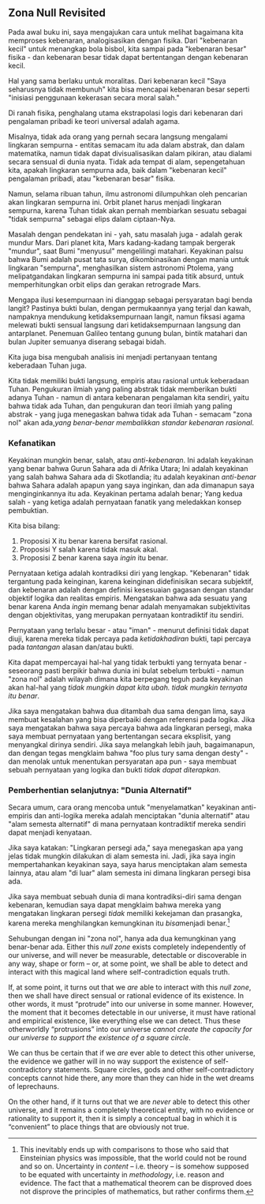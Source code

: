## Zona Null Revisited

Pada awal buku ini, saya mengajukan cara untuk melihat bagaimana kita memproses kebenaran, analogisasikan dengan fisika. Dari "kebenaran kecil" untuk menangkap bola bisbol, kita sampai pada "kebenaran besar" fisika - dan kebenaran besar tidak dapat bertentangan dengan kebenaran kecil.

Hal yang sama berlaku untuk moralitas. Dari kebenaran kecil "Saya seharusnya tidak membunuh" kita bisa mencapai kebenaran besar seperti "inisiasi penggunaan kekerasan secara moral salah."

Di ranah fisika, penghalang utama ekstrapolasi logis dari kebenaran dari pengalaman pribadi ke teori universal adalah agama.

Misalnya, tidak ada orang yang pernah secara langsung mengalami lingkaran sempurna - entitas semacam itu ada dalam abstrak, dan dalam matematika, namun tidak dapat divisualisasikan dalam pikiran, atau dialami secara sensual di dunia nyata. Tidak ada tempat di alam, sepengetahuan kita, apakah lingkaran sempurna ada, baik dalam "kebenaran kecil" pengalaman pribadi, atau "kebenaran besar" fisika.

Namun, selama ribuan tahun, ilmu astronomi dilumpuhkan oleh pencarian akan lingkaran sempurna ini. Orbit planet harus menjadi lingkaran sempurna, karena Tuhan tidak akan pernah membiarkan sesuatu sebagai "tidak sempurna" sebagai elips dalam ciptaan-Nya.

Masalah dengan pendekatan ini - yah, satu masalah juga - adalah gerak mundur Mars. Dari planet kita, Mars kadang-kadang tampak bergerak "mundur", saat Bumi "menyusul" mengelilingi matahari. Keyakinan palsu bahwa Bumi adalah pusat tata surya, dikombinasikan dengan mania untuk lingkaran "sempurna", menghasilkan sistem astronomi Ptolema, yang melipatgandakan lingkaran sempurna ini sampai pada titik absurd, untuk memperhitungkan orbit elips dan gerakan retrograde Mars.

Mengapa ilusi kesempurnaan ini dianggap sebagai persyaratan bagi benda langit? Pastinya bukti bulan, dengan permukaannya yang terjal dan kawah, nampaknya mendukung ketidaksempurnaan langit, namun fiksasi agama melewati bukti sensual langsung dari ketidaksempurnaan langsung dan antarplanet. Penemuan Galileo tentang gunung bulan, bintik matahari dan bulan Jupiter semuanya diserang sebagai bidah.

Kita juga bisa mengubah analisis ini menjadi pertanyaan tentang keberadaan Tuhan juga.

Kita tidak memiliki bukti langsung, empiris atau rasional untuk keberadaan Tuhan. Pengukuran ilmiah yang paling abstrak tidak memberikan bukti adanya Tuhan - namun di antara kebenaran pengalaman kita sendiri, yaitu bahwa tidak ada Tuhan, dan pengukuran dan teori ilmiah yang paling abstrak - yang juga menegaskan bahwa tidak ada Tuhan - semacam "zona nol" akan ada,*yang benar-benar membalikkan standar kebenaran rasional*.

### Kefanatikan

Keyakinan mungkin benar, salah, atau *anti-kebenaran*. Ini adalah keyakinan yang benar bahwa Gurun Sahara ada di Afrika Utara; Ini adalah keyakinan yang salah bahwa Sahara ada di Skotlandia; itu adalah keyakinan *anti-benar* bahwa Sahara adalah apapun yang saya inginkan, dan ada dimanapun saya menginginkannya itu ada. Keyakinan pertama adalah benar; Yang kedua salah - yang ketiga adalah pernyataan fanatik yang meledakkan konsep pembuktian.

Kita bisa bilang:

1. Proposisi X itu benar karena bersifat rasional.
2. Proposisi Y salah karena tidak masuk akal.
3. Proposisi Z benar karena saya *ingin* itu benar.

Pernyataan ketiga adalah kontradiksi diri yang lengkap. "Kebenaran" tidak tergantung pada keinginan, karena keinginan didefinisikan secara subjektif, dan kebenaran adalah dengan definisi kesesuaian gagasan dengan standar objektif logika dan realitas empiris. Mengatakan bahwa ada sesuatu yang benar karena Anda *ingin* memang benar adalah menyamakan subjektivitas dengan objektivitas, yang merupakan pernyataan kontradiktif itu sendiri.

Pernyataan yang terlalu besar - atau "iman" - menurut definisi tidak dapat diuji, karena mereka tidak percaya pada *ketidakhadiran* bukti, tapi percaya pada *tantangan* alasan dan/atau bukti.

Kita dapat mempercayai hal-hal yang tidak terbukti yang ternyata benar - seseorang pasti berpikir bahwa dunia ini bulat sebelum terbukti - namun "zona nol" adalah wilayah dimana kita berpegang teguh pada keyakinan akan hal-hal yang *tidak mungkin dapat kita ubah. tidak mungkin ternyata itu benar*.

Jika saya mengatakan bahwa dua ditambah dua sama dengan lima, saya membuat kesalahan yang bisa diperbaiki dengan referensi pada logika. Jika saya mengatakan bahwa saya percaya bahwa ada lingkaran persegi, maka saya membuat pernyataan yang bertentangan secara eksplisit, yang menyangkal dirinya sendiri. Jika saya melangkah lebih jauh, bagaimanapun, dan dengan tegas mengklaim bahwa "foo plus tury sama dengan desty" - dan menolak untuk menentukan persyaratan apa pun - saya membuat sebuah pernyataan yang logika dan bukti *tidak dapat diterapkan*.

### Pemberhentian selanjutnya: "Dunia Alternatif"

Secara umum, cara orang mencoba untuk "menyelamatkan" keyakinan anti-empiris dan anti-logika mereka adalah menciptakan "dunia alternatif" atau "alam semesta alternatif" di mana pernyataan kontradiktif mereka sendiri dapat menjadi kenyataan.

Jika saya katakan: "Lingkaran persegi ada," saya menegaskan apa yang jelas tidak mungkin dilakukan di alam semesta ini. Jadi, jika saya ingin mempertahankan keyakinan saya, saya harus menciptakan alam semesta lainnya, atau alam "di luar" alam semesta ini dimana lingkaran persegi bisa ada.

Jika saya membuat sebuah dunia di mana kontradiksi-diri sama dengan kebenaran, kemudian saya dapat mengklaim bahwa mereka yang mengatakan lingkaran persegi *tidak* memiliki kekejaman dan prasangka, karena mereka menghilangkan kemungkinan itu *bisa*menjadi benar.[^1]

Sehubungan dengan ini "zona nol", hanya ada dua kemungkinan yang benar-benar ada. Either this *null zone* exists completely independently of our universe, and will never be measurable, detectable or discoverable in any way, shape or form – or, at some point, we shall be able to detect and interact with this magical land where self-contradiction equals truth.

If, at some point, it turns out that we *are* able to interact with this *null zone*, then we shall have direct sensual or rational evidence of its existence. In other words, it must “protrude” into our universe in some manner. However, the moment that it becomes detectable in our universe, it must have rational and empirical existence, like everything else we can detect. Thus these otherworldly “protrusions” into our universe *cannot create the capacity for our universe to support the existence of a square circle*.

We can thus be certain that if we *are* ever able to detect this other universe, the evidence we gather will in no way support the existence of self-contradictory statements. Square circles, gods and other self-contradictory concepts cannot hide there, any more than they can hide in the wet dreams of leprechauns.

On the other hand, if it turns out that we are *never* able to detect this other universe, and it remains a completely theoretical entity, with no evidence or rationality to support it, then it is simply a conceptual bag in which it is “convenient” to place things that are obviously not true.

[^1]: This inevitably ends up with comparisons to those who said that Einsteinian physics was impossible, that the world could not be round and so on. Uncertainty in *content* – i.e. theory – is somehow supposed to be equated with uncertainty in *methodology*, i.e. reason and evidence. The fact that a mathematical theorem can be disproved does not disprove the principles of mathematics, but rather confirms them.